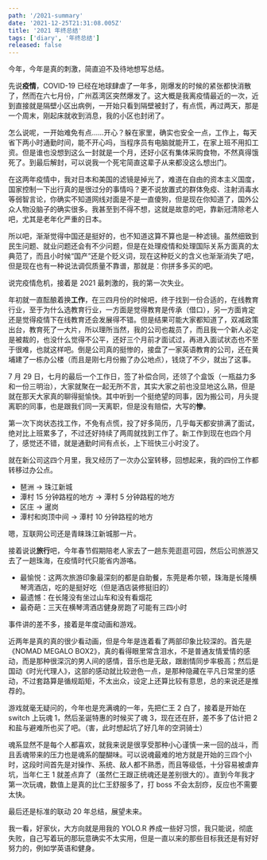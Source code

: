 ```yaml
---
path: '/2021-summary'
date: '2021-12-25T21:31:08.005Z'
title: '2021 年终总结'
tags: ['diary', '年终总结']
released: false
---
```


今年，今年是真的刺激，简直迫不及待地想写总结。

先说**疫情**，COVID-19 已经在地球肆虐了一年多，刚爆发的时候的紧张都快消散了，然而在六七月份，广州荔湾区突然爆发了。这大概是我离疫情最近的一次，近到直接就是隔壁小区出病例，一开始只看到隔壁被封了，有点慌，再过两天，那是一个周末，刚起床就收到消息，我的小区也封闭了。

怎么说呢，一开始难免有点……开心？躲在家里，确实也安全一点，工作上，每天省下两小时通勤时间，能不开心吗，当程序员有电脑就能开工，在家上班不用扣工资。但是谁也没想到这么一封就是一个月，还好小区有集体采购食物，不然真得饿死了。到最后解封，可以说我一个死宅简直这辈子从来都没这么想出门。

在这两年疫情中，我对日本和美国的滤镜是掉光了，难道在自由的资本主义国度，国家控制一下出行真的是很过分的事情吗？更不说放置式的群体免疫、注射消毒水等弱智言论，你确实不知道网线对面是不是一直傻狗，但是现在你知道了，国外公众人物没脑子的确实很多。我甚至到不得不想，这就是故意的吧，靠新冠清除老人吧，尤其是老年化严重的日本。

所以吧，渐渐觉得中国还是挺好的，也不知道这算不算也是一种滤镜。虽然细致到民生问题、就业问题还会有不少问题，但是在处理疫情和处理国际关系方面真的太典范了，而且小时候“国产”还是个贬义词，现在这种贬义的含义也渐渐消失了吧，但是现在也有一种说法调侃质量不靠谱，那就是：你拼多多买的吧。

说完疫情危机，接着是 2021 最刺激的，我的第一次失业。

年初就一直酝酿着换**工作**，在三四月份的时候吧，终于找到一份合适的，在线教育行业，至于为什么选教育行业，一方面是觉得教育是传承（借口），另一方面肯定还是觉得疫情下在线教育还会发展得不错。但是结果可能大家都知道了，双减政策出台，教育死了一大片，所以理所当然，我的公司也裁员了，而且我一个新人必定是被裁的，也没什么觉得不公平，还好三个月前才面试过，再进入面试状态也不至于很难，也就这样吧。倒是公司真的挺惨的，接盘了一家英语教育的公司，还在黄埔建了一栋办公楼（而且是刚七月份搬了办公地点），钱烧了不少，就出了这事。

7 月 29 日，七月的最后一个工作日，签了补偿合同，还领了个盒饭（一瓶益力多和一份三明治），大家就聚在一起无所不言，其实大家之前也没显地这么熟，但是就在那天大家真的聊得挺愉快。其中听到一个挺绝望的同事，因为搬公司，月头提离职的同事，也是跟我们同一天离职，但是没有赔偿，大写的**惨**。

第一次下岗状态找工作，不免有点慌，投了好多简历，几乎每天都安排满了面试，绝对比上班累多了，不过还好持续了两周就找到工作了。新工作到现在也四个月了，感觉还不错，就是通勤时间有点长，上下班快三小时没了。

就在新公司这四个月里，我又经历了一次办公室转移，回想起来，我的四份工作都转移过办公点。

- 琶洲 -> 珠江新城
- 潭村 15 分钟路程的地方 -> 潭村 5 分钟路程的地方
- 区庄 -> 暹岗
- 潭村和岗顶中间 -> 潭村 10 分钟路程的地方

嗯，互联网公司还是青睐珠江新城那一片。

接着说说**旅行**吧，今年春节假期陪老人家去了一趟东莞逛逛可园，然后公司旅游又去了一趟珠海，在疫情时代只能省内游咯。

- 最愉悦：这两次旅游印象最深刻的都是自助餐，东莞是希尔顿，珠海是长隆横琴湾酒店，吃的是挺好吃（但是酒店装修挺旧的）
- 最遗憾：在长隆没有坐过山车和没有看烟花
- 最奇葩：三天在横琴湾酒店健身房跑了可能有三四小时

事件讲的差不多，接着是年度动画和游戏。

近两年是真的真的很少看动画，但是今年是连着看了两部印象比较深的。首先是《NOMAD MEGALO BOX2》，真的看得眼里常含泪水，不是普通友情爱情的感动，而是那种很深沉的男人间的感情，音乐也是无敌，跟剧情同步率极高；然后是国动《时光代理人》，这部的感动就比较逊色一点，是那种隐藏在平凡日常里的感动，不过套路算是循规蹈矩，不太出众，设定上还算比较有意思，总的来说还是推荐的。

游戏就毫无疑问的，今年也是充满魂的一年，先把仁王 2 白了，接着是开始在 switch 上玩魂 1，然后圣诞特惠的时候买了魂 3，现在还在肝，差不多了估计把 2 和盐与避难所也买了吧。（害，此时想起坑了好几年的空洞骑士）

魂系显然不是每个人都喜欢，就我来说是很享受那种小心谨慎一来一回的战斗，而且丢魂带来的压力也是魂系的醍醐味。可以说魂最难的地方就是开始的三四个小时，这段时间首先是对操作、系统、敌人都不熟悉，而且等级低，十分容易被虐弃坑，当年仁王 1 就差点弃了（虽然仁王跟正统魂还是差别很大的）。直到今年我才第一次玩魂，数值上是真的比仁王舒服多了，打 boss 不会太刮痧，反应也不需要太快。

最后还是标准的联动 20 年总结，展望未来。

我一看，好家伙，大方向就是用我的 YOLO.R 养成一些好习惯，我只能说，彻底失败，自己写着玩的那玩意确实不太实用，但是一直以来的那些目标我还是有好好努力的，例如学英语和健身。
